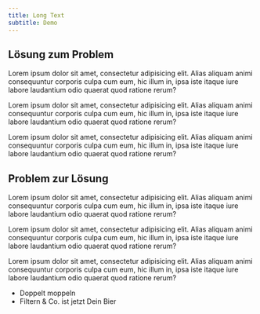 ```yaml
---
title: Long Text 
subtitle: Demo 
---
```


## Lösung zum Problem

Lorem ipsum dolor sit amet, consectetur adipisicing elit. Alias aliquam animi consequuntur corporis culpa cum eum, hic illum in, ipsa iste itaque iure labore laudantium odio quaerat quod ratione rerum?

Lorem ipsum dolor sit amet, consectetur adipisicing elit. Alias aliquam animi consequuntur corporis culpa cum eum, hic illum in, ipsa iste itaque iure labore laudantium odio quaerat quod ratione rerum?

Lorem ipsum dolor sit amet, consectetur adipisicing elit. Alias aliquam animi consequuntur corporis culpa cum eum, hic illum in, ipsa iste itaque iure labore laudantium odio quaerat quod ratione rerum?

## Problem zur Lösung

Lorem ipsum dolor sit amet, consectetur adipisicing elit. Alias aliquam animi consequuntur corporis culpa cum eum, hic illum in, ipsa iste itaque iure labore laudantium odio quaerat quod ratione rerum?

Lorem ipsum dolor sit amet, consectetur adipisicing elit. Alias aliquam animi consequuntur corporis culpa cum eum, hic illum in, ipsa iste itaque iure labore laudantium odio quaerat quod ratione rerum?

Lorem ipsum dolor sit amet, consectetur adipisicing elit. Alias aliquam animi consequuntur corporis culpa cum eum, hic illum in, ipsa iste itaque iure labore laudantium odio quaerat quod ratione rerum?

- Doppelt moppeln
- Filtern & Co. ist jetzt Dein Bier
